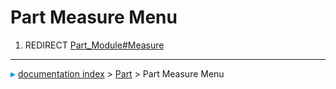 # Part Measure Menu
1.  REDIRECT [Part_Module#Measure](Part_Module#Measure.md)



---
![](images/Right_arrow.png) [documentation index](../README.md) > [Part](Part_Workbench.md) > Part Measure Menu
